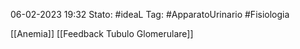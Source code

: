 06-02-2023 19:32
Stato: #ideaL 
Tag: #ApparatoUrinario #Fisiologia 

[[Anemia]]
[[Feedback Tubulo Glomerulare]]